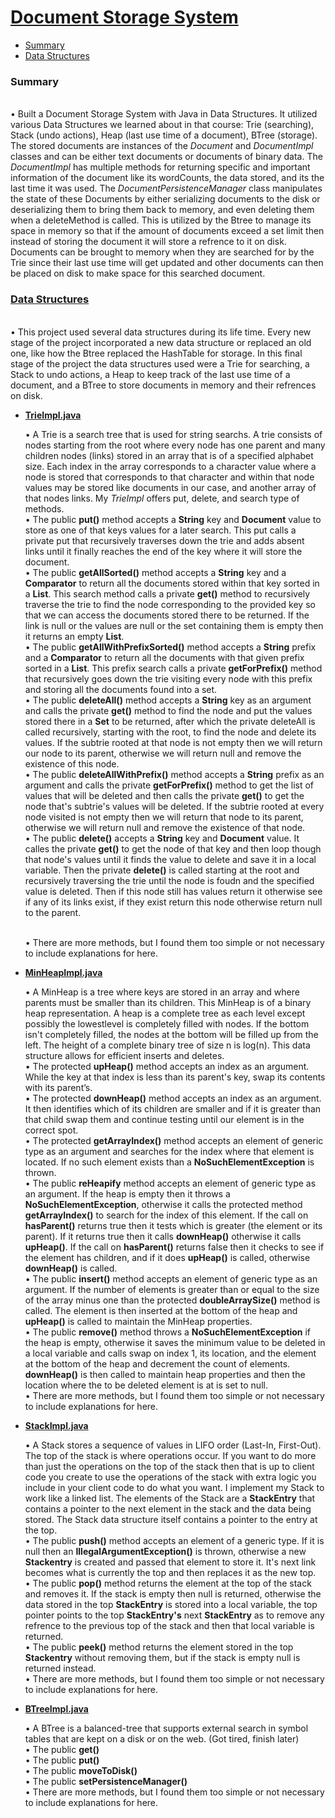 <h1><a href = https://github.com/YaakovBaker/Document-Storage-System><Strong>Document Storage System</Strong></a></h1>


<ul>
  <li><a href = "#Summary">Summary</a></li>
  <li><a href = "#DS">Data Structures</a></li>
 </ul>

<h3><a name = "Summary"><Strong>Summary</Strong></a></h3>
  <p><br>•	Built a Document Storage System with Java in Data Structures. It utilized various Data Structures we learned about in that course: Trie (searching), Stack (undo actions), Heap (last use time of a document), BTree (storage). The stored documents are instances of the <i>Document</i> and <i>DocumentImpl</i> classes and can be either text documents or documents of binary data. The <i>DocumentImpl</i> has multiple methods for returning specific and important information of the document like its wordCounts, the data stored, and its the last time it was used. The <i>DocumentPersistenceManager</i> class manipulates the state of these Documents by either serializing documents to the disk or deserializing them to bring them back to memory, and even deleting them when a deleteMethod is called. This is utilized by the Btree to manage its space in memory so that if the amount of documents exceed a set limit then instead of storing the document it will store a refrence to it on disk. Documents can be brought to memory when they are searched for by the Trie since their last use time will get updated and other documents can then be placed on disk to make space for this searched document.</p>
  
 <h3><a name = "DS" href = "https://github.com/YaakovBaker/Document-Storage-System/tree/main/stage5/src/main/java/edu/yu/cs/com1320/project">Data Structures</a></h3>
 <p><br>• This project used several data structures during its life time. Every new stage of the project incorporated a new data structure or replaced an old one, like how the Btree replaced the HashTable for storage. In this final stage of the project the data structures used were a Trie for searching, a Stack to undo actions, a Heap to keep track of the last use time of a document, and a BTree to store documents in memory and their refrences on disk.
  <ul type = "disc">
    <li><a href = "https://github.com/YaakovBaker/Document-Storage-System/blob/main/stage5/src/main/java/edu/yu/cs/com1320/project/impl/TrieImpl.java"><b>TrieImpl.java</b></a></li>
    <p>•	A Trie is a search tree that is used for string searchs. A trie consists of nodes starting from the root where every node has one parent and many children nodes (links) stored in an array that is of a specified alphabet size. Each index in the array corresponds to a character value where a node is stored that corresponds to that character and within that node values may be stored like documents in our case, and another array of that nodes links. My <i>TrieImpl</i> offers put, delete, and search type of methods.
      <br>•	 The public <b>put()</b> method accepts a <b>String</b> key and <b>Document</b> value to store as one of that keys values for a later search. This put calls a private put that recursively traverses down the trie and adds absent links until it finally reaches the end of the key where it will store the document. 
      <br>•	The public <b>getAllSorted()</b> method accepts a <b>String</b> key and a <b>Comparator</b> to return all the documents stored within that key sorted in a <b>List</b>. This search method calls a private <b>get()</b> method to recursively traverse the trie to find the node corresponding to the provided key so that we can access the documents stored there to be returned. If the link is null or the values are null or the set containing them is empty then it returns an empty <b>List</b>. 
      <br>•	The public <b>getAllWithPrefixSorted()</b> method accepts a <b>String</b> prefix and a <b>Comparator</b> to return all the documents with that given prefix sorted in a <b>List</b>. This prefix search calls a private <b>getForPrefix()</b> method that recursively goes down the trie visiting every node with this prefix and storing all the documents found into a set.
      <br>•	The public <b>deleteAll()</b> method accepts a <b>String</b> key as an argument and calls the private <b>get()</b> method to find the node and put the values stored there in a <b>Set</b> to be returned, after which the private deleteAll is called recursively, starting with the root, to find the node and delete its values. If the subtrie rooted at that node is not empty then we will return our node to its parent, otherwise we will return null and remove the existence of this node.
      <br>•	The public <b>deleteAllWithPrefix()</b> method accepts a <b>String</b> prefix as an argument and calls the private <b>getForPrefix()</b> method to get the list of values that will be deleted and then calls the private <b>get()</b> to get the node that's subtrie's values will be deleted. If the subtrie rooted at every node visited is not empty then we will return that node to its parent, otherwise we will return null and remove the existence of that node.
      <br>•	The public <b>delete()</b> accepts a <b>String</b> key and <b>Document</b> value. It calles the private <b>get()</b> to get the node of that key and then loop though that node's values until it finds the value to delete and save it in a local variable. Then the private <b>delete()</b> is called starting at the root and recursively traversing the trie until the node is foudn and the specified value is deleted. Then if this node still has values return it otherwise see if any of its links exist, if they exist return this node otherwise return null to the parent.<br></p>
    <br>•	 There are more methods, but I found them too simple or not necessary to include explanations for here.<br></p>
    <li><a href = "https://github.com/YaakovBaker/Document-Storage-System/blob/main/stage5/src/main/java/edu/yu/cs/com1320/project/impl/MinHeapImpl.java"><b>MinHeapImpl.java</b></a></li>
    <p>•	A MinHeap is a tree where keys are stored in an array and where parents must be smaller than its children. This MinHeap is of a binary heap representation. A heap is a complete tree as each level except possibly the lowestlevel is completely filled with nodes. If the bottom isn't completely filled, the nodes at the bottom will be filled up from the left. The height of a complete binary tree of size n is log(n). This data structure allows for efficient inserts and deletes.
      <br>•	 The protected <b>upHeap()</b> method accepts an index as an argument. While the key at that index is less than its parent's key, swap its contents with its parent’s.  
      <br>•	 The protected <b>downHeap()</b> method accepts an index as an argument. It then identifies which of its children are smaller and if it is greater than that child swap them and continue testing until our element is in the correct spot.
      <br>•	 The protected <b>getArrayIndex()</b> method accepts an element of generic type as an argument and searches for the index where that element is located. If no such element exists than a <b>NoSuchElementException</b> is thrown.
      <br>•	 The public <b>reHeapify</b> method accepts an element of generic type as an argument. If the heap is empty then it throws a <b>NoSuchElementException</b>, otherwise it calls the protected method <b>getArrayIndex()</b> to search for the index of this element. If the call on <b>hasParent()</b> returns true then it tests which is greater (the element or its parent). If it returns true then it calls <b>downHeap()</b> otherwise it calls <b>upHeap()</b>. If the call on <b>hasParent()</b> returns false then it checks to see if the element has children, and if it does <b>upHeap()</b> is called, otherwise <b>downHeap()</b> is called.
      <br>•	 The public <b>insert()</b> method accepts an element of generic type as an argument. If the number of elements is greater than or equal to the size of the array minus one than the protected <b>doubleArraySize()</b> method is called. The element is then inserted at the bottom of the heap and <b>upHeap()</b> is called to maintain the MinHeap properties.
      <br>•	 The public <b>remove()</b> method throws a <b>NoSuchElementException</b> if the heap is empty, otherwise it saves the minimum value to be deleted in a local variable and calls swap on index 1, its location, and the element at the bottom of the heap and decrement the count of elements. <b>downHeap()</b> is then called to maintain heap properties and then the location where the to be deleted element is at is set to null.
      <br>•	 There are more methods, but I found them too simple or not necessary to include explanations for here.<br></p>
    <li><a href = "https://github.com/YaakovBaker/Document-Storage-System/blob/main/stage5/src/main/java/edu/yu/cs/com1320/project/impl/StackImpl.java"><b>StackImpl.java</b></a></li>
    <p>•	A Stack stores a sequence of values in LIFO order (Last-In, First-Out). The top of the stack is where operations occur. If you want to do more than just the operations on the top of the stack then that is up to client code you create to use the operations of the stack with extra logic you include in your client code to do what you want. I implement my Stack to work like a linked list. The elements of the Stack are a <b>StackEntry</b> that contains a pointer to the next element in the stack and the data being stored. The Stack data structure itself contains a pointer to the entry at the top.
      <br>•	 The public <b>push()</b> method accepts an element of a generic type. If it is null then an <b>IllegalArgumentException()</b> is thrown, otherwise a new <b>Stackentry</b> is created and passed that element to store it. It's next link becomes what is currently the top and then replaces it as the new top.
      <br>•	 The public <b>pop()</b> method returns the element at the top of the stack and removes it. If the stack is empty then null is returned, otherwise the data stored in the top <b>StackEntry</b> is stored into a local variable, the top pointer points to the top <b>StackEntry's</b> next <b>StackEntry</b> as to remove any refrence to the previous top of the stack and then that local variable is returned.
      <br>•	 The public <b>peek()</b> method returns the element stored in the top <b>Stackentry</b> without removing them, but if the stack is empty null is returned instead.
      <br>•	 There are more methods, but I found them too simple or not necessary to include explanations for here.<br></p>
    <li><a href = "https://github.com/YaakovBaker/Document-Storage-System/blob/main/stage5/src/main/java/edu/yu/cs/com1320/project/impl/BTreeImpl.java"><b>BTreeImpl.java</b></a></li>
    <p>•	A BTree is a balanced-tree that supports external search in symbol tables that are kept on a disk or on the web. (Got tired, finish later)
      <br>•	 The public <b>get()</b> 
      <br>•	 The public <b>put()</b>
      <br>•	 The public <b>moveToDisk()</b>
      <br>•	 The public <b>setPersistenceManager()</b>
      <br>•	 There are more methods, but I found them too simple or not necessary to include explanations for here.<br></p>
    </ul>
 
